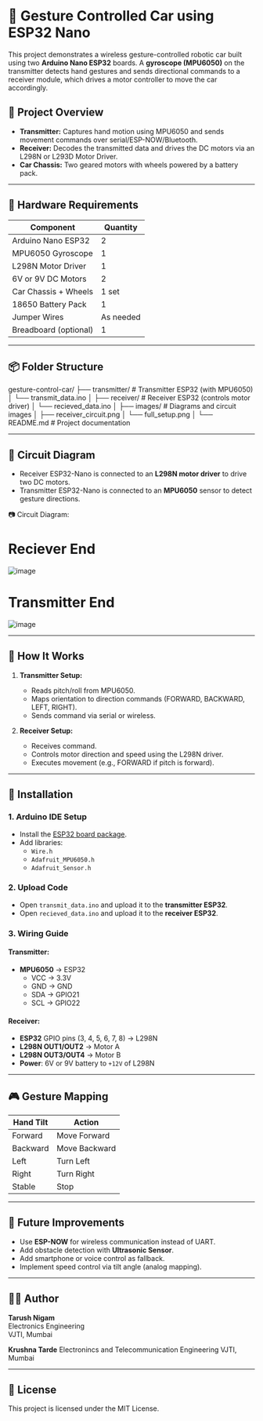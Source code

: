 # 🚗 Gesture Controlled Car using ESP32 Nano

This project demonstrates a wireless gesture-controlled robotic car built using two **Arduino Nano ESP32** boards. A **gyroscope (MPU6050)** on the transmitter detects hand gestures and sends directional commands to a receiver module, which drives a motor controller to move the car accordingly.

## 📸 Project Overview

- **Transmitter:** Captures hand motion using MPU6050 and sends movement commands over serial/ESP-NOW/Bluetooth.
- **Receiver:** Decodes the transmitted data and drives the DC motors via an L298N or L293D Motor Driver.
- **Car Chassis:** Two geared motors with wheels powered by a battery pack.

---

## 🧰 Hardware Requirements

| Component            | Quantity |
|----------------------|----------|
| Arduino Nano ESP32   | 2        |
| MPU6050 Gyroscope    | 1        |
| L298N Motor Driver   | 1        |
| 6V or 9V DC Motors   | 2        |
| Car Chassis + Wheels | 1 set    |
| 18650 Battery Pack   | 1        |
| Jumper Wires         | As needed|
| Breadboard (optional)| 1        |

---

## 📦 Folder Structure

gesture-control-car/
├── transmitter/           # Transmitter ESP32 (with MPU6050)
│   └── transmit_data.ino
│
├── receiver/              # Receiver ESP32 (controls motor driver)
│   └── recieved_data.ino
│
├── images/                # Diagrams and circuit images
│   ├── receiver_circuit.png
│   └── full_setup.png
│
└── README.md              # Project documentation






---

## 🔌 Circuit Diagram

- Receiver ESP32-Nano is connected to an **L298N motor driver** to drive two DC motors.
- Transmitter ESP32-Nano is connected to an **MPU6050** sensor to detect gesture directions.

📷 Circuit Diagram:  

# Reciever End 
![image](https://github.com/user-attachments/assets/7c019f82-4201-4a8c-8140-7161cd60a515)

# Transmitter End
![image](https://github.com/user-attachments/assets/3906adc6-6e79-42bc-83e2-742cb199c52f)

---

## 📜 How It Works

1. **Transmitter Setup:**
   - Reads pitch/roll from MPU6050.
   - Maps orientation to direction commands (FORWARD, BACKWARD, LEFT, RIGHT).
   - Sends command via serial or wireless.

2. **Receiver Setup:**
   - Receives command.
   - Controls motor direction and speed using the L298N driver.
   - Executes movement (e.g., FORWARD if pitch is forward).

---

## 🚀 Installation

### 1. Arduino IDE Setup
- Install the [ESP32 board package](https://github.com/espressif/arduino-esp32).
- Add libraries:
  - `Wire.h`
  - `Adafruit_MPU6050.h`
  - `Adafruit_Sensor.h`

### 2. Upload Code
- Open `transmit_data.ino` and upload it to the **transmitter ESP32**.
- Open `recieved_data.ino` and upload it to the **receiver ESP32**.

### 3. Wiring Guide

#### Transmitter:
- **MPU6050** → ESP32  
  - VCC → 3.3V  
  - GND → GND  
  - SDA → GPIO21  
  - SCL → GPIO22  

#### Receiver:
- **ESP32** GPIO pins (3, 4, 5, 6, 7, 8) → L298N  
- **L298N OUT1/OUT2** → Motor A  
- **L298N OUT3/OUT4** → Motor B  
- **Power**: 6V or 9V battery to `+12V` of L298N

---

## 🎮 Gesture Mapping

| Hand Tilt | Action     |
|-----------|------------|
| Forward   | Move Forward |
| Backward  | Move Backward |
| Left      | Turn Left |
| Right     | Turn Right |
| Stable    | Stop |

---

## 🧠 Future Improvements

- Use **ESP-NOW** for wireless communication instead of UART.
- Add obstacle detection with **Ultrasonic Sensor**.
- Add smartphone or voice control as fallback.
- Implement speed control via tilt angle (analog mapping).

---





## 👨‍💻 Author

**Tarush Nigam**  
Electronics Engineering  
VJTI, Mumbai 

**Krushna Tarde** 
Electronincs and Telecommunication Engineering 
VJTI, Mumbai

---

## 📄 License

This project is licensed under the MIT License.

